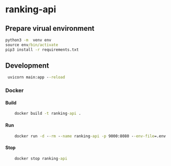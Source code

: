 # ranking-api

## Prepare virual environment

```cmd
python3 -m  venv env
source env/bin/activate
pip3 install -r requirements.txt
```

## Development

```cmd
 uvicorn main:app --reload
```

### Docker

#### Build

```cmd
    docker build -t ranking-api .
```

#### Run

```cmd
    docker run -d --rm --name ranking-api -p 9000:8080 --env-file=.env ranking-api
```

#### Stop

```cmd
    docker stop ranking-api
```
